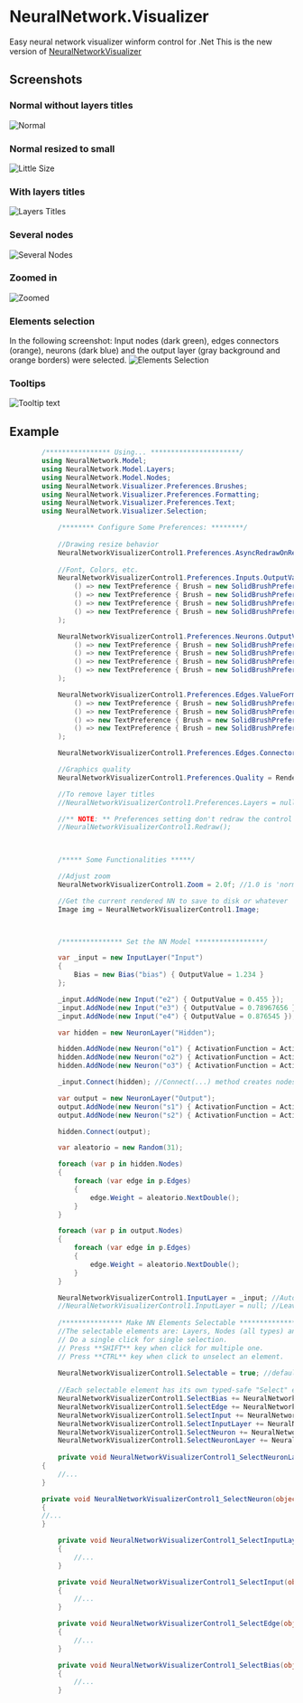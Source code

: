 # NeuralNetwork.Visualizer
Easy neural network visualizer winform control for .Net
This is the new version of [NeuralNetworkVisualizer](https://github.com/sebastiantramontana/NeuralNetworkVisualizer)

## Screenshots
### Normal without layers titles
![Normal](https://github.com/sebastiantramontana/NeuralNetwork.Visualizer/raw/master/docs/Normal.PNG)
### Normal resized to small
![Little Size](https://github.com/sebastiantramontana/NeuralNetwork.Visualizer/raw/master/docs/NormalLittle.PNG)
### With layers titles
![Layers Titles](https://github.com/sebastiantramontana/NeuralNetwork.Visualizer/raw/master/docs/NormalWithTitles.PNG)
### Several nodes
![Several Nodes](https://github.com/sebastiantramontana/NeuralNetwork.Visualizer/raw/master/docs/SeveralNodes.PNG)
### Zoomed in
![Zoomed](https://github.com/sebastiantramontana/NeuralNetwork.Visualizer/raw/master/docs/SeveralNodesZoomed.png)
### Elements selection
In the following screenshot: Input nodes (dark green), edges connectors (orange), neurons (dark blue) and the output layer (gray background and orange borders) were selected.
![Elements Selection](https://github.com/sebastiantramontana/NeuralNetwork.Visualizer/raw/master/docs/NormalSelectedElements.png)
### Tooltips
![Tooltip text](https://github.com/sebastiantramontana/NeuralNetwork.Visualizer/raw/master/docs/NormalTooltipText.png)

## Example

```C#
	    /**************** Using... **********************/
	    using NeuralNetwork.Model;
	    using NeuralNetwork.Model.Layers;
	    using NeuralNetwork.Model.Nodes;
	    using NeuralNetwork.Visualizer.Preferences.Brushes;
	    using NeuralNetwork.Visualizer.Preferences.Formatting;
	    using NeuralNetwork.Visualizer.Preferences.Text;
	    using NeuralNetwork.Visualizer.Selection;

            /******** Configure Some Preferences: ********/
            
            //Drawing resize behavior
            NeuralNetworkVisualizerControl1.Preferences.AsyncRedrawOnResize = false; //default is true
            
            //Font, Colors, etc.
            NeuralNetworkVisualizerControl1.Preferences.Inputs.OutputValueFormatter = new ByValueSignFormatter<TextPreference>(
                () => new TextPreference { Brush = new SolidBrushPreference(Color.Red) },
                () => new TextPreference { Brush = new SolidBrushPreference(Color.Gray) },
                () => new TextPreference { Brush = new SolidBrushPreference(Color.Black) },
                () => new TextPreference { Brush = new SolidBrushPreference(Color.Black) }
            );

            NeuralNetworkVisualizerControl1.Preferences.Neurons.OutputValueFormatter = new ByValueSignFormatter<TextPreference>(
                () => new TextPreference { Brush = new SolidBrushPreference(Color.Red) },
                () => new TextPreference { Brush = new SolidBrushPreference(Color.Gray) },
                () => new TextPreference { Brush = new SolidBrushPreference(Color.Black) },
                () => new TextPreference { Brush = new SolidBrushPreference(Color.Black) }
            );

            NeuralNetworkVisualizerControl1.Preferences.Edges.ValueFormatter = new ByValueSignFormatter<TextPreference>(
                () => new TextPreference { Brush = new SolidBrushPreference(Color.Red) },
                () => new TextPreference { Brush = new SolidBrushPreference(Color.Gray) },
                () => new TextPreference { Brush = new SolidBrushPreference(Color.Black) },
                () => new TextPreference { Brush = new SolidBrushPreference(Color.Black) }
            );

            NeuralNetworkVisualizerControl1.Preferences.Edges.Connector = new CustomFormatter<Pen>((v) => v == 0.0 ? new Pen(Color.LightGray) : new Pen(Color.Black));

            //Graphics quality
            NeuralNetworkVisualizerControl1.Preferences.Quality = RenderQuality.High; //Low, Medium, High. Medium is default

            //To remove layer titles
            //NeuralNetworkVisualizerControl1.Preferences.Layers = null;

            //** NOTE: ** Preferences setting don't redraw the control automatically. If you need to redraw the current rendered NN, call to Redraw() method after all setting 
            //NeuralNetworkVisualizerControl1.Redraw();


            
            /***** Some Functionalities *****/

            //Adjust zoom
            NeuralNetworkVisualizerControl1.Zoom = 2.0f; //1.0 is 'normal' and default, fit the whole drawing to control size

            //Get the current rendered NN to save to disk or whatever
            Image img = NeuralNetworkVisualizerControl1.Image;



            /*************** Set the NN Model *****************/

            var _input = new InputLayer("Input")
            {
                Bias = new Bias("bias") { OutputValue = 1.234 }
            };

            _input.AddNode(new Input("e2") { OutputValue = 0.455 });
            _input.AddNode(new Input("e3") { OutputValue = 0.78967656 });
            _input.AddNode(new Input("e4") { OutputValue = 0.876545 });

            var hidden = new NeuronLayer("Hidden");

            hidden.AddNode(new Neuron("o1") { ActivationFunction = ActivationFunction.LeakyRelu, OutputValue = 2.364, SumValue = 2.364 });
            hidden.AddNode(new Neuron("o2") { ActivationFunction = ActivationFunction.Tanh, OutputValue = 0.552, SumValue = 55.44 });
            hidden.AddNode(new Neuron("o3") { ActivationFunction = ActivationFunction.Sigmoid, OutputValue = 0.876545, SumValue = 11.22 });

            _input.Connect(hidden); //Connect(...) method creates nodes connections

            var output = new NeuronLayer("Output");
            output.AddNode(new Neuron("s1") { ActivationFunction = ActivationFunction.BinaryStep, OutputValue = 0.78967656, SumValue = 0.5544 });
            output.AddNode(new Neuron("s2") { ActivationFunction = ActivationFunction.Softmax, OutputValue = 0.876545, SumValue = 0.5644 });

            hidden.Connect(output);

            var aleatorio = new Random(31);

            foreach (var p in hidden.Nodes)
            {
                foreach (var edge in p.Edges)
                {
                    edge.Weight = aleatorio.NextDouble();
                }
            }

            foreach (var p in output.Nodes)
            {
                foreach (var edge in p.Edges)
                {
                    edge.Weight = aleatorio.NextDouble();
                }
            }

            NeuralNetworkVisualizerControl1.InputLayer = _input; //Automatic rendering
            //NeuralNetworkVisualizerControl1.InputLayer = null; //Leave blank when needed
            
            /*************** Make NN Elements Selectable *****************/
            //The selectable elements are: Layers, Nodes (all types) and Edge connectors.
            // Do a single click for single selection.
            // Press **SHIFT** key when click for multiple one.
            // Press **CTRL** key when click to unselect an element.
                        
            NeuralNetworkVisualizerControl1.Selectable = true; //default is false
            
            //Each selectable element has its own typed-safe "Select" event
            NeuralNetworkVisualizerControl1.SelectBias += NeuralNetworkVisualizerControl1_SelectBias;
            NeuralNetworkVisualizerControl1.SelectEdge += NeuralNetworkVisualizerControl1_SelectEdge;
            NeuralNetworkVisualizerControl1.SelectInput += NeuralNetworkVisualizerControl1_SelectInput;
            NeuralNetworkVisualizerControl1.SelectInputLayer += NeuralNetworkVisualizerControl1_SelectInputLayer;
            NeuralNetworkVisualizerControl1.SelectNeuron += NeuralNetworkVisualizerControl1_SelectNeuron;
            NeuralNetworkVisualizerControl1.SelectNeuronLayer += NeuralNetworkVisualizerControl1_SelectNeuronLayer;
            
            private void NeuralNetworkVisualizerControl1_SelectNeuronLayer(object sender, SelectionEventArgs<NeuronLayer> e)
	    {
	        //...
	    }

	    private void NeuralNetworkVisualizerControl1_SelectNeuron(object sender, SelectionEventArgs<Neuron> e)
	    {
		//...
	    }

            private void NeuralNetworkVisualizerControl1_SelectInputLayer(object sender, SelectionEventArgs<InputLayer> e)
            {
                //...
            }

            private void NeuralNetworkVisualizerControl1_SelectInput(object sender, SelectionEventArgs<Input> e)
            {
                //...
            }

            private void NeuralNetworkVisualizerControl1_SelectEdge(object sender, SelectionEventArgs<Edge> e)
            {
                //...
            }

            private void NeuralNetworkVisualizerControl1_SelectBias(object sender, SelectionEventArgs<Bias> e)
            {
                //...
            }
            
            
